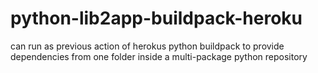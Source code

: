 # python-lib2app-buildpack-heroku
can run as previous action of herokus python buildpack to provide dependencies from one folder inside a multi-package python repository
